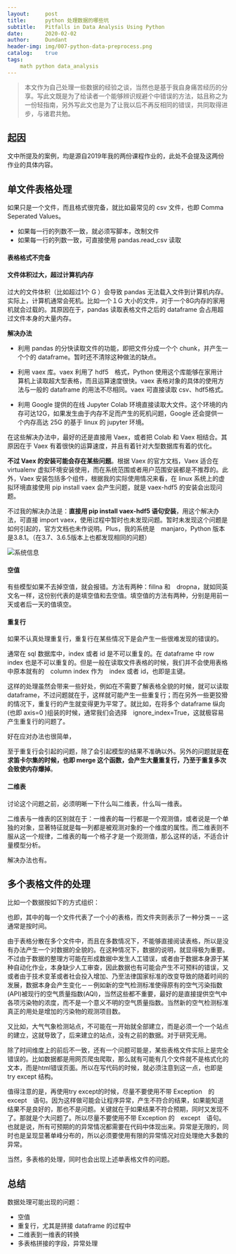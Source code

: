 ```yaml
---
layout:     post
title:      python 处理数据的哪些坑
subtitle:   Pitfalls in Data Analysis Using Python
date:       2020-02-02
author:     Dundant
header-img: img/007-python-data-preprocess.png
catalog:    true
tags:
    math python data_analysis
---
```

> 本文作为自己处理一些数据的经验之谈，当然也是基于我自身痛苦经历的分享。写此文既是为了给读者一个能够辨识规避个中错误的方法，姑且称之为一份轻指南，另外写此文也是为了让我以后不再反相同的错误，共同取得进步，与诸君共勉。

## 起因
文中所提及的案例，均是源自2019年我的两份课程作业的，此处不会提及这两份作业的具体内容。

## 单文件表格处理
如果只是一个文件，而且格式很完备，就比如最常见的 csv 文件，也即 Comma Seperated Values。
 - 如果每一行的列数不一致，就必须写脚本，改制文件
 - 如果每一行的列数一致，可直接使用 pandas.read_csv 读取

#### 表格格式不完备


#### 文件体积过大，超过计算机内存
过大的文件体积（比如超过1个 G ）会导致 pandas 无法载入文件到计算机内存。实际上，计算机通常会死机。比如一个１G 大小的文件，对于一个8G内存的家用机就会过载的。其原因在于，pandas 读取表格文件之后的 dataframe 会占用超过文件本身的大量内存。

   **解决办法**
 - 利用 pandas 的分快读取文件的功能，即把文件分成一个个 chunk，并产生一个个的 dataframe。暂时还不清除这种做法的缺点。

 - 利用 vaex 库。vaex 利用了 hdf5　格式，Python 使用这个库能够在家用计算机上读取超大型表格，而且运算速度很快。vaex 表格对象的具体的使用方法与一般的 dataframe 的用法不尽相同。vaex 可直接读取 csv、hdf5格式。

 - 利用 Google 提供的在线 Jupyter Colab 环境直接读取大文件。这个环境的内存可达12G，如果发生由于内存不足而产生的死机问题，Google 还会提供一个内存高达 25G 的基于 linux 的 jupyter 环境。

在这些解决办法中，最好的还是直接用 Vaex，或者把 Colab 和 Vaex 相结合。其原因在于 Vaex 有着很快的运算速度，并且有着针对大型数据库有着的优化。

**不过 Vaex 的安装可能会存在某些问题**。根据 Vaex 的官方文档，Vaex 适合在 virtualenv 虚拟环境安装使用，而在系统范围或者用户范围安装都是不推荐的。此外，Vaex 安装包括多个组件，根据我的实际使用情况来看，在 linux 系统上的虚拟环境直接使用 pip install vaex 会产生问题，就是 vaex-hdf5 的安装会出现问题。

不过我的解决办法是：**直接用 pip install vaex-hdf5 语句安装**，用这个解决办法，可直接 import vaex，使用过程中暂时也未发现问题。暂时未发现这个问题是如何引起的，官方文档也未作说明。Plus，我的系统是　manjaro，Python 版本是3.8.1。（在3.7、3.6.5版本上也都发现相同的问题）

![系统信息](https://ae01.alicdn.com/kf/Ha992815b53424ee28048e605c3026b9bE.png)

#### 空值
有些模型如果不去掉空值，就会报错。方法有两种：fillna 和　dropna，就如同英文名一样，这份别代表的是填空值和去空值。填空值的方法有两种，分别是用前一天或者后一天的值填空。

#### 重复行
如果不认真处理重复行，重复行在某些情况下是会产生一些很难发现的错误的。

通常在 sql 数据库中，index 或者 id 是不可以重复的。在 dataframe 中 row index 也是不可以重复的。但是一般在读取文件表格的时候，我们并不会使用表格中原本就有的　column index 作为　index 或者 id，也即是主键。

这样的处理虽然会带来一些好处，例如在不需要了解表格全貌的时候，就可以读取 dataframe，不过问题就在于，这样就可能产生一些重复行；而在另外一些更狡猾的情况下，重复行的产生就变得更为平常了。就比如，在将多个 dataframe 纵向(也即 axis=0 )组装的时候，通常我们会选择　ignore_index=True，这就极容易产生重复行的问题了。

好在应对办法也很简单，

至于重复行会引起的问题，除了会引起模型的结果不准确以外。另外的问题就是**在求笛卡尔集的时候，也即 merge 这个函数，会产生大量重复行，乃至于重复多次会致使内存爆掉**。

#### 二维表
讨论这个问题之前，必须明晰一下什么叫二维表，什么叫一维表。

二维表与一维表的区别就在于：一维表的每一行都是一个观测值，或者说是一个单独的对象，显著特征就是每一列都是被观测对象的一个维度的属性。而二维表则不服从这一个规律，二维表的每一个格子才是一个观测值，那么这样的话，不适合计量模型分析。

解决办法也有。

## 多个表格文件的处理
比如一个数据按如下的方式组织：

也即，其中的每一个文件代表了一个小的表格，而文件夹则表示了一种分类－－这通常是按时间。

由于表格分散在多个文件中，而且在多数情况下，不能够直接阅读表格，所以是没有办法产生一个对数据的全貌的。在这种情况下，数据的说明，就显得极为重要。不过由于数据的整理方可能在形成数据中发生人工错误，或者由于数据本身源于某种自动化作业，本身缺少人工审查，因此数据也有可能会产生不可预料的错误，又或者由于技术变革或者社会投入增加、乃至法律国家标准的改变导致的随着时间的发展，数据本身会产生变化－－例如新的空气检测标准使得原有的空气污染指数(API)被现行的空气质量指数(AQI)，当然这些都不重要，最好的是直接提供空气中各项污染物的浓度，而不是一个意义不明的空气质量指数。当然新的空气检测标准真正的用处是增加的污染物的观测项目数。

又比如，大气气象检测站点，不可能在一开始就全部建立，而是必须一个一个站点的建立，这就导致了，后来建立的站点，没有之前的数据。对于研究无用。

除了时间维度上的前后不一致，还有一个问题可能是，某些表格文件实际上是完全错误的。比如数据都是用网页爬虫爬取，那么就有可能有几个文件就不是格式化的文本，而是html错误页面。所以在写代码的时候，就必须注意到这一点，也即是　try except 结构。

值得注意的是，再使用try except的时候，尽量不要使用不带 Exception　的　except　语句。因为这样做可能会让程序异常，产生不符合的结果，如果能知道结果不是良好的，那也不是问题。关键就在于如果结果不符合预期，同时又发现不了。那就是个大问题了。所以尽量不要使用不带 Exception 的　except　语句。也就是说，所有可预期的的异常情况都需要在代码中体现出来。异常是无限的，同时也是呈现显著单峰分布的，所以必须要使用有限的异常情况对应处理绝大多数的异常。

当然，多表格的处理，同时也会出现上述单表格文件的问题。

## 总结
数据处理可能出现的问题：
 - 空值
 - 重复行，尤其是拼接 dataframe 的过程中
 - 二维表到一维表的转换
 - 多表格拼接的字段，异常处理
